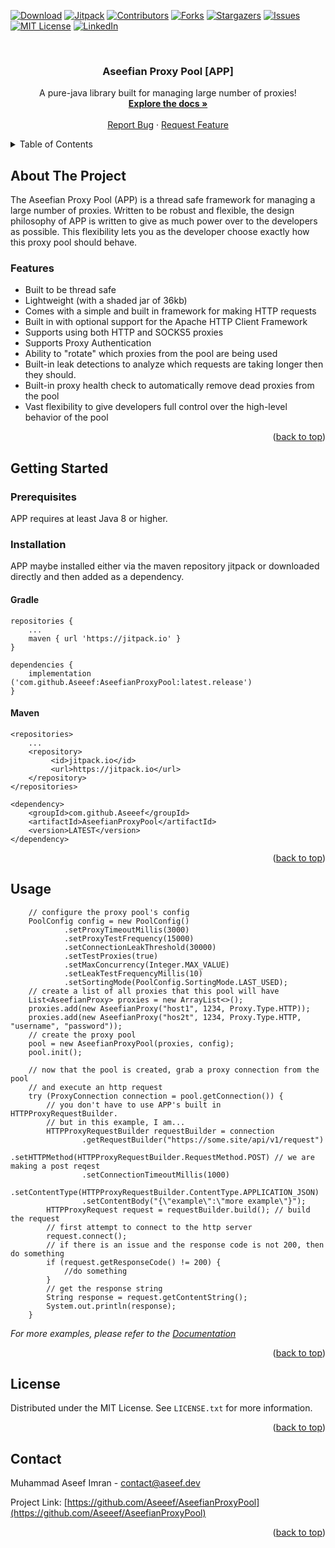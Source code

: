 <!-- PROJECT SHIELDS -->
<!--
*** I'm using markdown "reference style" links for readability.
*** Reference links are enclosed in brackets [ ] instead of parentheses ( ).
*** See the bottom of this document for the declaration of the reference variables
*** for contributors-url, forks-url, etc. This is an optional, concise syntax you may use.
*** https://www.markdownguide.org/basic-syntax/#reference-style-links
-->
[![Download][download-shield]][download-url]
[![Jitpack][jitpack-shield]][jitpack-url]
[![Contributors][contributors-shield]][contributors-url]
[![Forks][forks-shield]][forks-url]
[![Stargazers][stars-shield]][stars-url]
[![Issues][issues-shield]][issues-url]
[![MIT License][license-shield]][license-url]
[![LinkedIn][linkedin-shield]][linkedin-url]



<!-- PROJECT LOGO -->
<br />
<div align="center">

<h3 align="center">Aseefian Proxy Pool [APP]</h3>

  <p align="center">
    A pure-java library built for managing large number of proxies!
    <br />
    <a href="https://github.com/Aseeef/AseefianProxyPool/wiki"><strong>Explore the docs »</strong></a>
    <br />
    <br />
    <a href="https://github.com/Aseeef/AseefianProxyPool/issues">Report Bug</a>
    ·
    <a href="https://github.com/Aseeef/AseefianProxyPool/issues">Request Feature</a>
  </p>
</div>



<!-- TABLE OF CONTENTS -->
<details>
  <summary>Table of Contents</summary>
  <ol>
    <li>
      <a href="#about-the-project">About The Project</a>
        <ul>
         <li><a href="#features">Features</a></li>
        </ul>
    </li>
    <li>
      <a href="#getting-started">Getting Started</a>
      <ul>
         <li><a href="#prerequisites">Prerequisites</a></li>
        <li><a href="#installation">Installation</a></li>
      </ul>
    </li>
    <li><a href="#usage">Usage</a></li>
    <li><a href="#license">License</a></li>
    <li><a href="#contact">Contact</a></li>
  </ol>
</details>



<!-- ABOUT THE PROJECT -->
## About The Project

The Aseefian Proxy Pool (APP) is a thread safe framework for managing a large number of proxies. Written to be robust and flexible, the design philosophy of APP is written to give as much power over to the developers as possible. This flexibility lets you as the developer choose exactly how this proxy pool should behave.

### Features

* Built to be thread safe
* Lightweight (with a shaded jar of 36kb)
* Comes with a simple and built in framework for making HTTP requests
* Built in with optional support for the Apache HTTP Client Framework
* Supports using both HTTP and SOCKS5 proxies
* Supports Proxy Authentication
* Ability to "rotate" which proxies from the pool are being used
* Built-in leak detections to analyze which requests are taking longer then they should.
* Built-in proxy health check to automatically remove dead proxies from the pool
* Vast flexibility to give developers full control over the high-level behavior of the pool

<p align="right">(<a href="#readme-top">back to top</a>)</p>

<!-- GETTING STARTED -->
## Getting Started

### Prerequisites

APP requires at least Java 8 or higher.

### Installation

APP maybe installed either via the maven repository jitpack or downloaded directly and then added as a dependency.

#### Gradle
```
repositories {
	...
	maven { url 'https://jitpack.io' }
}
```
```
dependencies {
    implementation ('com.github.Aseeef:AseefianProxyPool:latest.release')
}
```
#### Maven
```
<repositories>
    ...
	<repository>
		 <id>jitpack.io</id>
		 <url>https://jitpack.io</url>
	</repository>
</repositories>
```
```
<dependency>
	<groupId>com.github.Aseeef</groupId>
	<artifactId>AseefianProxyPool</artifactId>
	<version>LATEST</version>
</dependency>
```

<p align="right">(<a href="#readme-top">back to top</a>)</p>



<!-- USAGE EXAMPLES -->
## Usage

```
    // configure the proxy pool's config
    PoolConfig config = new PoolConfig()
            .setProxyTimeoutMillis(3000)
            .setProxyTestFrequency(15000)
            .setConnectionLeakThreshold(30000)
            .setTestProxies(true)
            .setMaxConcurrency(Integer.MAX_VALUE)
            .setLeakTestFrequencyMillis(10)
            .setSortingMode(PoolConfig.SortingMode.LAST_USED);
    // create a list of all proxies that this pool will have
    List<AseefianProxy> proxies = new ArrayList<>();
    proxies.add(new AseefianProxy("host1", 1234, Proxy.Type.HTTP));
    proxies.add(new AseefianProxy("hos2t", 1234, Proxy.Type.HTTP, "username", "password"));
    // create the proxy pool
    pool = new AseefianProxyPool(proxies, config);
    pool.init();

    // now that the pool is created, grab a proxy connection from the pool
    // and execute an http request
    try (ProxyConnection connection = pool.getConnection()) {
        // you don't have to use APP's built in HTTPProxyRequestBuilder.
        // but in this example, I am...
        HTTPProxyRequestBuilder requestBuilder = connection
                .getRequestBuilder("https://some.site/api/v1/request")
                .setHTTPMethod(HTTPProxyRequestBuilder.RequestMethod.POST) // we are making a post reqest
                .setConnectionTimeoutMillis(1000)
                .setContentType(HTTPProxyRequestBuilder.ContentType.APPLICATION_JSON)
                .setContentBody("{\"example\":\"more example\"}");
        HTTPProxyRequest request = requestBuilder.build(); // build the request
        // first attempt to connect to the http server
        request.connect();
        // if there is an issue and the response code is not 200, then do something
        if (request.getResponseCode() != 200) {
            //do something
        }
        // get the response string
        String response = request.getContentString();
        System.out.println(response);
    }
```

_For more examples, please refer to the [Documentation](https://example.com)_

<p align="right">(<a href="#readme-top">back to top</a>)</p>


<!-- LICENSE -->
## License

Distributed under the MIT License. See `LICENSE.txt` for more information.

<p align="right">(<a href="#readme-top">back to top</a>)</p>



<!-- About the author -->
## Contact

Muhammad Aseef Imran -  [contact@aseef.dev](mail:contact@aseef.dev)

Project Link: [https://github.com/Aseeef/AseefianProxyPool](https://github.com/Aseeef/AseefianProxyPool)

<p align="right">(<a href="#readme-top">back to top</a>)</p>


<!-- MARKDOWN LINKS & IMAGES -->
<!-- https://www.markdownguide.org/basic-syntax/#reference-style-links -->
[contributors-shield]: https://img.shields.io/github/contributors/Aseeef/AseefianProxyPool.svg?style=for-the-badge
[contributors-url]: https://github.com/Aseeef/AseefianProxyPool/graphs/contributors
[forks-shield]: https://img.shields.io/github/forks/Aseeef/AseefianProxyPool.svg?style=for-the-badge
[forks-url]: https://github.com/Aseeef/AseefianProxyPool/network/members
[stars-shield]: https://img.shields.io/github/stars/Aseeef/AseefianProxyPool.svg?style=for-the-badge
[stars-url]: https://github.com/Aseeef/AseefianProxyPool/stargazers
[issues-shield]: https://img.shields.io/github/issues/Aseeef/AseefianProxyPool.svg?style=for-the-badge
[issues-url]: https://github.com/Aseeef/AseefianProxyPool/issues
[license-shield]: https://img.shields.io/github/license/Aseeef/AseefianProxyPool.svg?style=for-the-badge
[license-url]: https://github.com/Aseeef/AseefianProxyPool/blob/master/LICENSE.txt
[linkedin-shield]: https://img.shields.io/badge/-LinkedIn-black.svg?style=for-the-badge&logo=linkedin&colorB=555
[linkedin-url]: https://www.linkedin.com/in/aseef/
[jitpack-shield]: https://img.shields.io/jitpack/version/com.github.Aseeef/AseefianProxyPool?style=for-the-badge
[jitpack-url]: https://jitpack.io/#Aseeef/AseefianProxyPool/
[download-shield]: https://img.shields.io/github/downloads/Aseeef/AseefianProxyPool/total?style=for-the-badge
[download-url]: https://jitpack.io/#Aseeef/AseefianProxyPool/